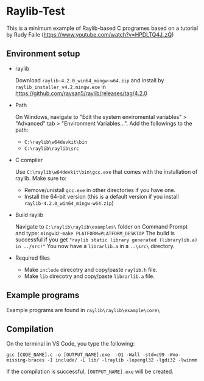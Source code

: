 # Raylib-Test

This is a minimum example of Raylib-based C programes based on a tutorial by Rudy Faile (https://www.youtube.com/watch?v=HPDLTQ4J_zQ)

Environment setup
---
- raylib

  Download `raylib-4.2.0_win64_mingw-w64.zip` and install by `raylib_installer_v4.2.mingw.exe` in https://github.com/raysan5/raylib/releases/tag/4.2.0 
- Path

  On Windows, navigate to "Edit the system enviromental variables" > "Advanced" tab > "Environment Variables...". Add the followings to the path: 
  - `C:\raylib\w64devkit\bin`
  - `C:\raylib\raylib\src`
- C compiler 

  Use `C:\raylib\w64devkit\bin\gcc.exe` that comes with the installation of raylib. Make sure to:  
  - Remove/unistall `gcc.exe` in other directories if you have one. 
  - Install the 64-bit version (this is a default version if you install `raylib-4.2.0_win64_mingw-w64.zip`)
  
- Build raylib 

  Navigate to `C:\raylib\raylib\examples\` folder on Command Prompt and type: 
  `mingw32-make PLATFORM=PLATFORM_DESKTOP`
  The build is successful if you get `"raylib static library generated (librarylib.a) in ../src!"` You now have a `librarlib.a` in a `..\src\` directory.
  
- Required files

  - Make `include` direcotry and copy/paste `raylib.h` file. 
  - Make `lib` direcotry and copy/paste `librarlib.a` file. 

Example programs
--- 
Example programs are found in `raylib\raylib\example\core\`
  
Compilation 
---
On the terminal in VS Code, you type the following: 
```
gcc [CODE_NAME].c -o [OUTPUT_NAME].exe  -O1 -Wall -std=c99 -Wno-missing-braces -I include/ -L lib/ -lraylib -lopengl32 -lgdi32 -lwinmm
```
If the compilation is successful, `[OUTPUT_NAME].exe` will be created. 
